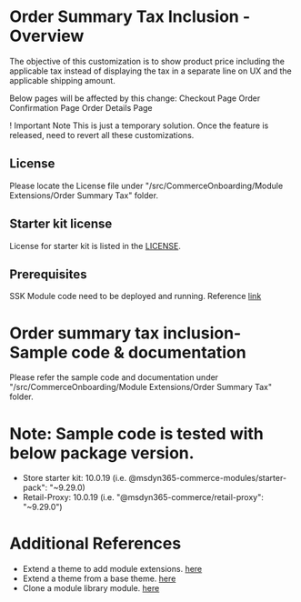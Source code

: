 # Order Summary Tax Inclusion - Overview
The objective of this customization is to show product price including the applicable tax instead of displaying the tax in a separate line on UX and the applicable shipping amount.

Below pages will be affected by this change:
    Checkout Page
    Order Confirmation Page
    Order Details Page

! Important Note This is just a temporary solution. Once the feature is released, need to revert all these customizations.

 ## License
Please locate the License file under "/src/CommerceOnboarding/Module Extensions/Order Summary Tax" folder.

## Starter kit license
License for starter kit is listed in the [LICENSE](./starter-pack/LICENSE).

## Prerequisites
SSK Module code need to be deployed and running.
Reference [link](https://docs.microsoft.com/en-us/dynamics365/commerce/e-commerce-extensibility/setup-dev-environment)

# Order summary tax inclusion- Sample code & documentation
Please refer the sample code and documentation under "/src/CommerceOnboarding/Module Extensions/Order Summary Tax" folder.

# Note: Sample code is tested with below package version.
- Store starter kit: 10.0.19 (i.e. @msdyn365-commerce-modules/starter-pack": "~9.29.0)
- Retail-Proxy: 10.0.19 (i.e. "@msdyn365-commerce/retail-proxy": "~9.29.0")

# Additional References
- Extend a theme to add module extensions. [here](https://docs.microsoft.com/en-us/dynamics365/commerce/e-commerce-extensibility/theme-module-extensions)
- Extend a theme from a base theme. [here](https://docs.microsoft.com/en-us/dynamics365/commerce/e-commerce-extensibility/extend-theme)
- Clone a module library module. [here](https://docs.microsoft.com/en-us/dynamics365/commerce/e-commerce-extensibility/clone-starter-module)

